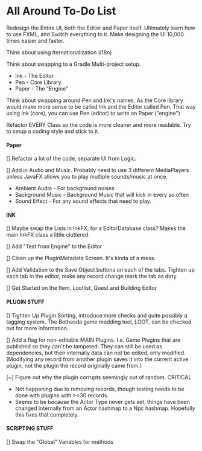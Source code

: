 # All Around To-Do List


Redesign the Entire UI, both the Editor and Paper itself. 
Ultimately learn how to use FXML, and Switch everything to it. Make designing the UI 10,000 times easier and faster.

Think about using Iternationalization (i18n)

Think about swapping to a Gradle Multi-project setup.
- Ink - The Editor
- Pen - Core Library
- Paper - The "Engine"

Think about swapping around Pen and Ink's names. As the Core library would make more sense to be called Ink and the Editor called Pen. That way using Ink (core), you can use Pen (editor) to write on Paper ("engine")

Refactor EVERY Class so the code is more cleaner and more readable. Try to setup a coding style and stick to it. 

#### Paper

[] Refactor a lot of the code, separate UI from Logic. 

[] Add in Audio and Music. Probably need to use 3 different MediaPlayers unless JavaFX allows you to play multiple sounds/music at once. 
* Ambient Audio - For background noises
* Background Music - Background Music that will kick in every so often
* Sound Effect - For any sound effects that need to play. 

#### INK

[] Maybe swap the Lists in InkFX, for a EditorDatabase class? Makes the main InkFX class a little cluttered. 

[] Add "Test from Engine" to the Editor

[] Clean up the PluginMetadata Screen. It's kinda of a mess. 

[] Add Validation to the Save Object buttons on each of the tabs. Tighten up each tab in the editor, make any record change mark the tab as dirty. 

[] Get Started on the Item, Lootlist, Quest and Building Editor

#### PLUGIN STUFF

[] Tighten Up Plugin Sorting, introduce more checks and quite possibly a tagging system. The Bethesda game modding tool, LOOT, can be checked out for more information. 

[] Add a flag for non-editable MAIN Plugins. I.e. Game Plugins that are published so they can't be tampered. They can still be used as dependencies, but their internally data can not be edited, only modified. (Modifying any record from another plugin saves it into the current active plugin, not the plugin the record originally came from.)

[~] Figure out why the plugin corrupts seemingly out of random. CRITICAL
* Not happening due to removing records, though testing needs to be done with plugins with >=30 records. 
* Seems to be because the Actor Type never gets set, things have been changed internally from an Actor hashmap to a Npc hashmap. Hopefully this fixes that completely.




#### SCRIPTING STUFF

[] Swap the "Global" Variables for methods 

